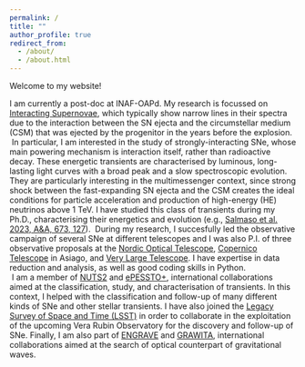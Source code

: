 ```yaml
---
permalink: /
title: ""
author_profile: true
redirect_from: 
  - /about/
  - /about.html
---
```

Welcome to my website!  

I am currently a post-doc at INAF-OAPd. My research is focussed on [Interacting Supernovae](https://sngroup.oapd.inaf.it/interacting_SNe.html), which typically show narrow lines in their spectra due to the interaction between the SN ejecta and the circumstellar medium (CSM) that was ejected by the progenitor in the years before the explosion.  
 In particular, I am interested in the study of strongly-interacting SNe, whose main powering mechanism is interaction itself, rather than radioactive decay. These energetic transients are characterised by luminous, long-lasting light curves with a broad peak and a slow spectroscopic evolution. They are particularly interesting in the multimessenger context, since strong shock between the fast-expanding SN ejecta and the CSM creates the ideal conditions for particle acceleration and production of high-energy (HE) neutrinos above 1 TeV. I have studied this class of transients during my Ph.D., characterising their energetics and evolution (e.g., [Salmaso et al. 2023, A&A, 673, 127](https://www.aanda.org/articles/aa/pdf/2023/05/aa45781-22.pdf)).  During my research, I succesfully led the observative campaign of several SNe at different telescopes and I was also P.I. of three observative proposals at the [Nordic Optical Telescope](https://www.not.iac.es), [Copernico Telescope](https://www.oapd.inaf.it/sede-di-asiago/telescopes-and-instrumentations) in Asiago, and [Very Large Telescope](https://www.eso.org/public/teles-instr/paranal-observatory/vlt/). I have expertise in data reduction and analysis, as well as good coding skills in Python.  
 I am a member of [NUTS2](https://nuts2.sn.ie/index.php?title=Main_Page) and [ePESSTO+](https://wiki.pessto.org), international collaborations aimed at the classification, study, and characterisation of transients. In this context, I helped with the classification and follow-up of many different kinds of SNe and other stellar transients. I have also joined the [Legacy Survey of Space and Time (LSST)](https://www.lsst.org) in order to collaborate in the exploitation of the upcoming Vera Rubin Observatory for the discovery and follow-up of SNe. Finally, I am also part of [ENGRAVE](http://www.engrave-eso.org) and [GRAWITA](https://grawita.inaf.it), international collaborations aimed at the search of optical counterpart of gravitational waves.